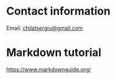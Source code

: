 # Contact information
Email: chilatsergiu@gmail.com

# Markdown tutorial
https://www.markdownguide.org/
